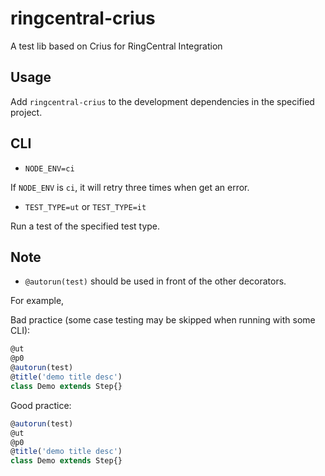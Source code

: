 # ringcentral-crius

A test lib based on Crius for RingCentral Integration

## Usage

Add `ringcentral-crius` to the development dependencies in the specified project.

## CLI

- `NODE_ENV=ci`

If `NODE_ENV` is `ci`, it will retry three times when get an error.

- `TEST_TYPE=ut` or `TEST_TYPE=it`

Run a test of the specified test type.

## Note

- `@autorun(test)` should be used in front of the other decorators.

For example,

Bad practice (some case testing may be skipped when running with some CLI):

```ts
@ut
@p0
@autorun(test)
@title('demo title desc')
class Demo extends Step{}
```

Good practice:

```ts
@autorun(test)
@ut
@p0
@title('demo title desc')
class Demo extends Step{}
```

